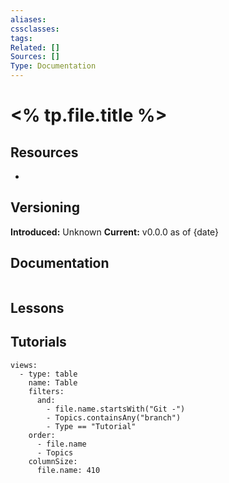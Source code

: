 ```yaml
---
aliases:
cssclasses:
tags:
Related: []
Sources: []
Type: Documentation
---
```

# <% tp.file.title %>

<!--
A description of the technology:

- What it is typically used for?
- Why is it helpful? 
-->

## Resources

<!-- This section is used for commands, resources, etc. that can be used to access the documentation. -->

- <!-- add link or command that can take us to documentation -->

## Versioning

<!--
- When was the technology released?
- What is the current version of the technology? (Add timestamp of when this was added by us)
- Has there been any changes to how this technology used? Is it deprecated?
-->

**Introduced:** Unknown
**Current:** v0.0.0 <span class="placeholder">as of {date}</span>

## Documentation

<!--
Contains an overview of how to use the technology if it isn't straight forward. This can also be for making things more clear that aren't readily available in the source documentation.
-->

```

```

## Lessons

<!-- This section is used to link lessons related to the technology. This section can be replaced by the "Documentation" section if necessary. -->

## Tutorials

<!-- This table is used to collect tutorials that are related to the technology. This shows you how to do specific things with the technology. -->

```base
views:
  - type: table
    name: Table
    filters:
      and:
        - file.name.startsWith("Git -")
        - Topics.containsAny("branch")
        - Type == "Tutorial"
    order:
      - file.name
      - Topics
    columnSize:
      file.name: 410

```

